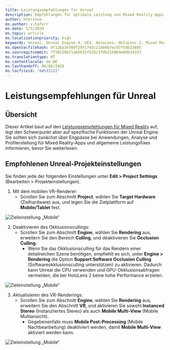 ```yaml
---
title: Leistungsempfehlungen für Unreal
description: Empfehlungen für optimale Leistung von Mixed Reality-Apps in Unreal
author: hferrone
ms.author: v-haferr
ms.date: 5/5/2020
ms.topic: article
ms.localizationpriority: high
keywords: Unreal, Unreal Engine 4, UE4, HoloLens, HoloLens 2, Mixed Reality, Leistung, Optimierung, Einstellungen, Dokumentation
ms.openlocfilehash: 9f128a3ef09f29fc745c21b09b7ec97f5db33605
ms.sourcegitcommit: 7f50210b71a65631fd1bc3fdb215064e0db34333
ms.translationtype: HT
ms.contentlocale: de-DE
ms.lasthandoff: 06/08/2020
ms.locfileid: "84533122"
---
```

# <a name="performance-recommendations-for-unreal"></a>Leistungsempfehlungen für Unreal

## <a name="overview"></a>Übersicht

Dieser Artikel baut auf den [Leistungsempfehlungen für Mixed Reality](understanding-performance-for-mixed-reality.md) auf, legt den Schwerpunkt aber auf spezifische Funktionen der Unreal Engine. Sie sollten sich zunächst über Engpässe bei Anwendungen, Analyse und Profilerstellung für Mixed Reality-Apps und allgemeine Leistungsfixes informieren, bevor Sie weiterlesen.

## <a name="recommended-unreal-project-settings"></a>Empfohlenen Unreal-Projekteinstellungen
Sie finden jede der folgenden Einstellungen unter **Edit > Project Settings** (Bearbeiten > Projekteinstellungen).

1. Mit dem mobilen VR-Renderer:
    * Scrollen Sie zum Abschnitt **Project**, wählen Sie **Target Hardware** (Zielhardware) aus, und legen Sie die Zielplattform auf **Mobile/Tablet** fest.

![Zieleinstellung „Mobile“](images/unreal/performance-recommendations-img-01.png)

2. Deaktivieren des Okklusionscullings:
    * Scrollen Sie zum Abschnitt **Engine**, wählen Sie **Rendering** aus, erweitern Sie den Bereich **Culling**, und deaktivieren Sie **Occlusion Culling**.
        + Wenn Sie das Okklusionsculling für das Rendern einer detailreichen Szene benötigen, empfiehlt es sich, unter **Engine > Rendering** die Option **Support Software Occlusion Culling** (Softwareokklusionsculling unterstützen) zu aktivieren. Dadurch kann Unreal die CPU verwenden und GPU-Okklusionsabfragen vermeiden, die bei HoloLens 2 keine hohe Performance erzielen.

![Zieleinstellung „Mobile“](images/unreal/performance-recommendations-img-02.png)

3. Aktualisieren des VR-Renderings:
    * Scrollen Sie zum Abschnitt **Engine**, wählen Sie **Rendering** aus, erweitern Sie den Abschnitt **VR**, und aktivieren Sie sowohl **Instanced Stereo** (Instanziiertes Stereo) als auch **Mobile Multi-View** (Mobile Multiansicht).
        + Gegebenenfalls muss **Mobile Post-Processing** (Mobile Nachbearbeitung) deaktiviert werden, damit **Mobile Multi-View** aktiviert werden kann.

![Zieleinstellung „Mobile“](images/unreal/performance-recommendations-img-03.png)
